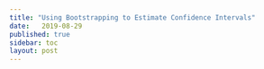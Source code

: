 ```yaml
---
title: "Using Bootstrapping to Estimate Confidence Intervals"
date:   2019-08-29
published: true
sidebar: toc
layout: post
---
```

